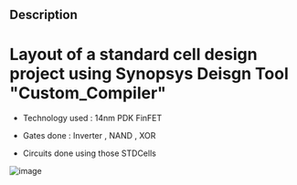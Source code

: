 ## Description 
# Layout of a standard cell design project using Synopsys Deisgn Tool "Custom_Compiler" 

* Technology used : 14nm PDK FinFET
  
* Gates done : Inverter , NAND , XOR
  
* Circuits done using those STDCells
  
 ![image](https://github.com/MohamedNabil95/Issues/assets/90795738/17feaf0b-488a-448e-9d21-eeb0e352241e)
